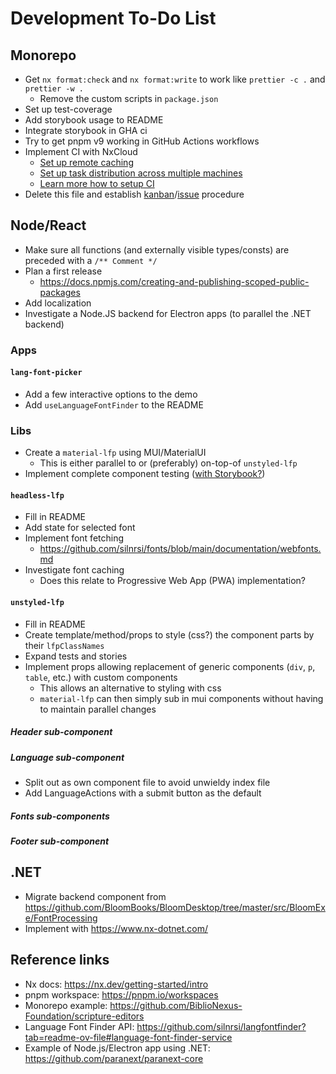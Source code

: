# Development To-Do List

## Monorepo

- Get `nx format:check` and `nx format:write` to work like `prettier -c .` and `prettier -w .`
  - Remove the custom scripts in `package.json`
- Set up test-coverage
- Add storybook usage to README
- Integrate storybook in GHA ci
- Try to get pnpm v9 working in GitHub Actions workflows
- Implement CI with NxCloud
  - [Set up remote caching](https://nx.dev/features/share-your-cache)
  - [Set up task distribution across multiple machines](https://nx.dev/nx-cloud/features/distribute-task-execution)
  - [Learn more how to setup CI](https://nx.dev/recipes/ci)
- Delete this file and establish [kanban](https://github.com/sillsdev/lang-font-picker/projects)/[issue](https://github.com/sillsdev/lang-font-picker/issues) procedure

## Node/React

- Make sure all functions (and externally visible types/consts) are preceded with a `/** Comment */`
- Plan a first release
  - https://docs.npmjs.com/creating-and-publishing-scoped-public-packages
- Add localization
- Investigate a Node.JS backend for Electron apps (to parallel the .NET backend)

### Apps

#### `lang-font-picker`

- Add a few interactive options to the demo
- Add `useLanguageFontFinder` to the README

### Libs

- Create a `material-lfp` using MUI/MaterialUI
  - This is either parallel to or (preferably) on-top-of `unstyled-lfp`
- Implement complete component testing ([with Storybook?](https://storybook.js.org/docs/writing-tests))

#### `headless-lfp`

- Fill in README
- Add state for selected font
- Implement font fetching
  - https://github.com/silnrsi/fonts/blob/main/documentation/webfonts.md
- Investigate font caching
  - Does this relate to Progressive Web App (PWA) implementation?

#### `unstyled-lfp`

- Fill in README
- Create template/method/props to style (css?) the component parts by their `lfpClassNames`
- Expand tests and stories
- Implement props allowing replacement of generic components (`div`, `p`, `table`, etc.) with custom components
  - This allows an alternative to styling with css
  - `material-lfp` can then simply sub in mui components without having to maintain parallel changes

##### Header sub-component

##### Language sub-component

- Split out as own component file to avoid unwieldy index file
- Add LanguageActions with a submit button as the default

##### Fonts sub-components

##### Footer sub-component

## .NET

- Migrate backend component from https://github.com/BloomBooks/BloomDesktop/tree/master/src/BloomExe/FontProcessing
- Implement with https://www.nx-dotnet.com/

## Reference links

- Nx docs: https://nx.dev/getting-started/intro
- pnpm workspace: https://pnpm.io/workspaces
- Monorepo example: https://github.com/BiblioNexus-Foundation/scripture-editors
- Language Font Finder API: https://github.com/silnrsi/langfontfinder?tab=readme-ov-file#language-font-finder-service
- Example of Node.js/Electron app using .NET: https://github.com/paranext/paranext-core
